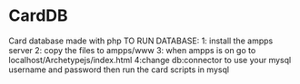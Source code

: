 # CardDB
Card database made with php
TO RUN DATABASE:
1: install the ampps server
2: copy the files to ampps/www
3: when ampps is on go to localhost/Archetypejs/index.html
4:change db:connector to use your mysql username and password then run the card scripts in mysql
